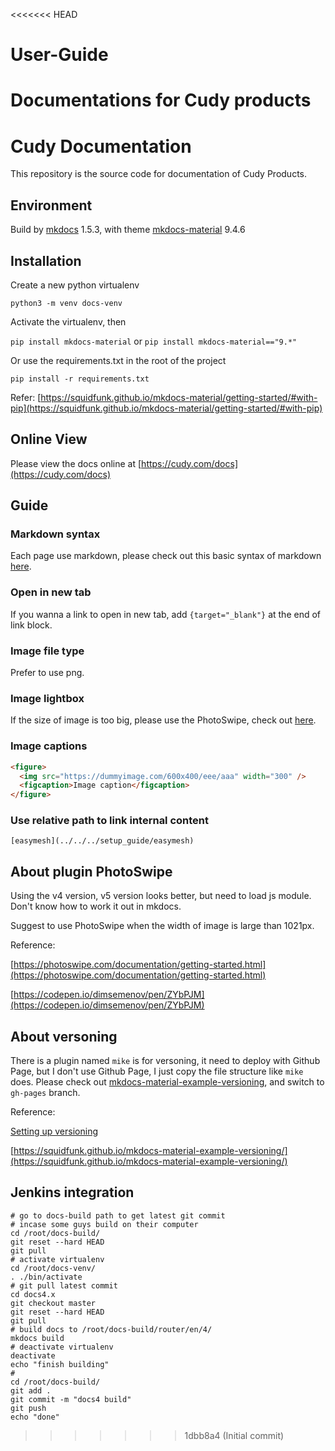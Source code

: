 <<<<<<< HEAD
# User-Guide
Documentations for Cudy products
=======
# Cudy Documentation

This repository is the source code for documentation of Cudy Products.

## Environment 

Build by [mkdocs](https://www.mkdocs.org/) 1.5.3, with theme [mkdocs-material](https://squidfunk.github.io/mkdocs-material/) 9.4.6

## Installation

Create a new python virtualenv

`python3 -m venv docs-venv`

Activate the virtualenv, then

`pip install mkdocs-material` or `pip install mkdocs-material=="9.*" `

Or use the requirements.txt in the root of the project

`pip install -r requirements.txt`

Refer: [https://squidfunk.github.io/mkdocs-material/getting-started/#with-pip](https://squidfunk.github.io/mkdocs-material/getting-started/#with-pip)

## Online View

Please view the docs online at [https://cudy.com/docs](https://cudy.com/docs)

## Guide

### Markdown syntax

Each page use markdown, please check out this basic syntax of markdown [here](https://www.markdownguide.org/basic-syntax/).

### Open in new tab

If you wanna a link to open in new tab, add `{target="_blank"}` at the end of link block.

### Image file type

Prefer to use png.

### Image lightbox

If the size of image is too big, please use the PhotoSwipe, check out [here](#about-plugin-photoswipe).

### Image captions

```html
<figure>
  <img src="https://dummyimage.com/600x400/eee/aaa" width="300" />
  <figcaption>Image caption</figcaption>
</figure>
```

### Use relative path to link internal content

```
[easymesh](../../../setup_guide/easymesh)
```

## About plugin PhotoSwipe

Using the v4 version, v5 version looks better, but need to load js module. Don't know how to work it out in mkdocs.

Suggest to use PhotoSwipe when the width of image is large than 1021px.

Reference:

[https://photoswipe.com/documentation/getting-started.html](https://photoswipe.com/documentation/getting-started.html)

[https://codepen.io/dimsemenov/pen/ZYbPJM](https://codepen.io/dimsemenov/pen/ZYbPJM)

## About versoning

There is a plugin named `mike` is for versoning, it need to deploy with Github Page, but I don't use Github Page, I just copy the file structure like `mike` does. Please check out [mkdocs-material-example-versioning](https://github.com/squidfunk/mkdocs-material-example-versioning), and switch to `gh-pages` branch.

Reference:

[Setting up versioning](https://squidfunk.github.io/mkdocs-material/setup/setting-up-versioning/)

[https://squidfunk.github.io/mkdocs-material-example-versioning/](https://squidfunk.github.io/mkdocs-material-example-versioning/)

## Jenkins integration

```
# go to docs-build path to get latest git commit
# incase some guys build on their computer
cd /root/docs-build/
git reset --hard HEAD
git pull
# activate virtualenv
cd /root/docs-venv/
. ./bin/activate
# git pull latest commit
cd docs4.x
git checkout master
git reset --hard HEAD
git pull
# build docs to /root/docs-build/router/en/4/
mkdocs build
# deactivate virtualenv
deactivate
echo "finish building"
#
cd /root/docs-build/
git add .
git commit -m "docs4 build"
git push
echo "done"
```
>>>>>>> 1dbb8a4 (Initial commit)
